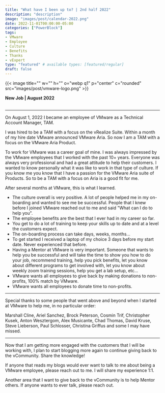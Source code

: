 ```yaml
---
title: "What have I been up to? | 2nd half 2022"
description: "description"
image: "images/post/calendar-2022.png"
date: 2022-11-01T00:00:00-05:00
categories: ["PowerBlock"]
tags:
- VMware
- Employee
- Culture
- Benefits
- Thanks
- vExpert
type: "featured" # available types: [featured/regular]
draft: false
---
```


{{< image title="" w="" h="" o="webp q1" p="center" c="rounded" src="images/post/vmware-logo.png" >}}

<div>
  <b>New Job | August 2022</b>
</div>
<div>
  <br>
</div>

---

On August 1, 2022 I became an employee of VMware as a Technical Account Manager, TAM. 

I was hired to be a TAM with a focus on the vRealize Suite. Within a month of my hire date VMware announced VMware Aria. So now I am a TAM with a focus on the VMware Aria Product.

To work for VMware was a career goal of mine. I was always impressed by the VMware employees that I worked with the past 10+ years. Everyone was always very professional and had a great attitude to help their customers. I wanted to know personally what it was like to work in that type of culture. If you know me you know that I have a passion for the VMware Aria suite of Products. So to be a TAM with a focus on Aria is a good fit for me.

After several months at VMware, this is what I learned.

* The culture overall is very positive. A lot of people helped me in my on-boarding and wanted to see me be successful. People that I knew before I joined VMware reached out to me and said "What can I do to help you".
* The employee benefits are the best that I ever had in my career so far.
* You get to do a lot of training to keep your skills up to date and at a level the customers expect.
* The on-boarding process can take days, weeks, months...
* To get started I received a laptop of my choice 3 days before my start date. Never experienced that before.
* Having a Mentor at VMware is very important. Someone that wants to help you be successful and will take the time to show you how to do your job, recommend training, help you pick benefits, let you know about different programs to get involved with, let you know about weekly zoom training sessions, help you get a lab setup, etc...
* VMware wants all employees to give back by making donations to non-profits, 100% match by VMware.
* VMware wants all employees to donate time to non-profits. 

---

Special thanks to some people that went above and beyond when I started  at VMware to help me, in no particular order:

Marshall Cline, Ariel Sanchez, Brock Peterson, Cosmin Trif, Christopher Kusek, Anton Wesztergom, Alex Musicante, Chad Thomas, David Kruse, Steve Lieberson, Paul Schlosser, Christina Griffus and some I may have missed.

---

Now that I am getting more engaged with the customers that I will be working with, I plan to start blogging more again to continue giving back to the vCommunity. Share the knowledge!

If anyone that reads my blogs would ever want to talk to me about being a VMware employee, please reach out to me. I will share my experience 1:1. 

Another area that I want to give back to the vCommunity is to help Mentor others. If anyone wants to ever talk, please reach out.

